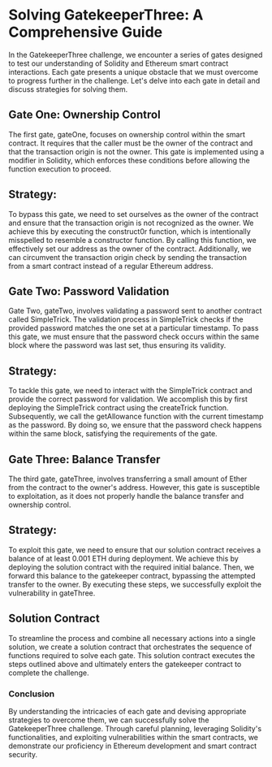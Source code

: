 # Solving GatekeeperThree: A Comprehensive Guide
In the GatekeeperThree challenge, we encounter a series of gates designed to test our understanding of Solidity and Ethereum smart contract interactions. Each gate presents a unique obstacle that we must overcome to progress further in the challenge. Let's delve into each gate in detail and discuss strategies for solving them.

## Gate One: Ownership Control
The first gate, gateOne, focuses on ownership control within the smart contract. It requires that the caller must be the owner of the contract and that the transaction origin is not the owner. This gate is implemented using a modifier in Solidity, which enforces these conditions before allowing the function execution to proceed.

## Strategy:
To bypass this gate, we need to set ourselves as the owner of the contract and ensure that the transaction origin is not recognized as the owner. We achieve this by executing the construct0r function, which is intentionally misspelled to resemble a constructor function. By calling this function, we effectively set our address as the owner of the contract. Additionally, we can circumvent the transaction origin check by sending the transaction from a smart contract instead of a regular Ethereum address.

## Gate Two: Password Validation
Gate Two, gateTwo, involves validating a password sent to another contract called SimpleTrick. The validation process in SimpleTrick checks if the provided password matches the one set at a particular timestamp. To pass this gate, we must ensure that the password check occurs within the same block where the password was last set, thus ensuring its validity.

## Strategy:
To tackle this gate, we need to interact with the SimpleTrick contract and provide the correct password for validation. We accomplish this by first deploying the SimpleTrick contract using the createTrick function. Subsequently, we call the getAllowance function with the current timestamp as the password. By doing so, we ensure that the password check happens within the same block, satisfying the requirements of the gate.

## Gate Three: Balance Transfer
The third gate, gateThree, involves transferring a small amount of Ether from the contract to the owner's address. However, this gate is susceptible to exploitation, as it does not properly handle the balance transfer and ownership control.

## Strategy:
To exploit this gate, we need to ensure that our solution contract receives a balance of at least 0.001 ETH during deployment. We achieve this by deploying the solution contract with the required initial balance. Then, we forward this balance to the gatekeeper contract, bypassing the attempted transfer to the owner. By executing these steps, we successfully exploit the vulnerability in gateThree.

## Solution Contract
To streamline the process and combine all necessary actions into a single solution, we create a solution contract that orchestrates the sequence of functions required to solve each gate. This solution contract executes the steps outlined above and ultimately enters the gatekeeper contract to complete the challenge.

### Conclusion
By understanding the intricacies of each gate and devising appropriate strategies to overcome them, we can successfully solve the GatekeeperThree challenge. Through careful planning, leveraging Solidity's functionalities, and exploiting vulnerabilities within the smart contracts, we demonstrate our proficiency in Ethereum development and smart contract security.
